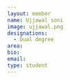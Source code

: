 ```yaml
---
layout: member
name: Ujjawal soni
image: ujjawal.png
designations: 
  - Dual degree
area:
bio:
email:
type: student
---
```

